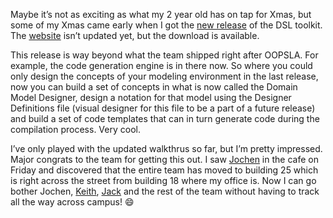 Maybe it’s not as exciting as what my 2 year old has on tap for Xmas,
but some of my Xmas came early when I got the [new
release](http://www.microsoft.com/downloads/details.aspx?FamilyId=57A14CC6-C084-48DD-B401-1845013BF834&displaylang=en/)
of the DSL toolkit. The
[website](http://lab.msdn.microsoft.com/vs2005/teamsystem/workshop/dsltools)
isn’t updated yet, but the download is available.

This release is way beyond what the team shipped right after OOPSLA. For
example, the code generation engine is in there now. So where you could
only design the concepts of your modeling environment in the last
release, now you can build a set of concepts in what is now called the
Domain Model Designer, design a notation for that model using the
Designer Definitions file (visual designer for this file to be a part of
a future release) and build a set of code templates that can in turn
generate code during the compilation process. Very cool.

I’ve only played with the updated walkthrus so far, but I’m pretty
impressed. Major congrats to the team for getting this out. I saw
[Jochen](http://blogs.msdn.com/jochens) in the cafe on Friday and
discovered that the entire team has moved to building 25 which is right
across the street from building 18 where my office is. Now I can go
bother Jochen, [Keith](http://blogs.msdn.com/keith_short),
[Jack](http://blogs.msdn.com/jackgr) and the rest of the team without
having to track all the way across campus!
:smile:

